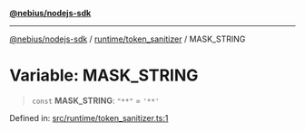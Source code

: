 [**@nebius/nodejs-sdk**](../../../README.md)

---

[@nebius/nodejs-sdk](../../../README.md) / [runtime/token_sanitizer](../README.md) / MASK_STRING

# Variable: MASK_STRING

> `const` **MASK_STRING**: `"**"` = `'**'`

Defined in: [src/runtime/token_sanitizer.ts:1](https://github.com/nebius/nodejs-sdk/blob/a37d220b2851e3bf0d396cb03828d544f584df45/src/runtime/token_sanitizer.ts#L1)
